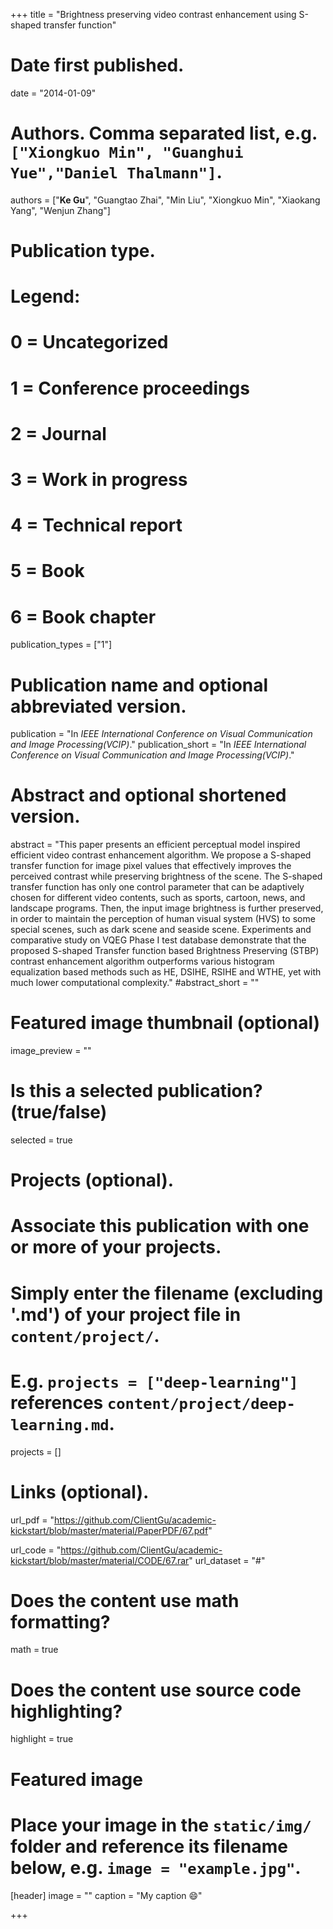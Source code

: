 +++
title = "Brightness preserving video contrast enhancement using S-shaped transfer function"

# Date first published.
date = "2014-01-09"

# Authors. Comma separated list, e.g. `["Xiongkuo Min", "Guanghui Yue","Daniel Thalmann"]`.
authors = ["**Ke Gu**", "Guangtao Zhai", "Min Liu", "Xiongkuo Min", "Xiaokang Yang", "Wenjun Zhang"]
# Publication type.
# Legend:
# 0 = Uncategorized
# 1 = Conference proceedings
# 2 = Journal
# 3 = Work in progress
# 4 = Technical report
# 5 = Book
# 6 = Book chapter
publication_types = ["1"]

# Publication name and optional abbreviated version.
publication = "In *IEEE International Conference on Visual Communication and Image Processing(VCIP)*."
publication_short = "In *IEEE International Conference on Visual Communication and Image Processing(VCIP)*."

# Abstract and optional shortened version.
abstract = "This paper presents an efficient perceptual model inspired efficient video contrast enhancement algorithm. We propose a S-shaped transfer function for image pixel values that effectively improves the perceived contrast while preserving brightness of the scene. The S-shaped transfer function has only one control parameter that can be adaptively chosen for different video contents, such as sports, cartoon, news, and landscape programs. Then, the input image brightness is further preserved, in order to maintain the perception of human visual system (HVS) to some special scenes, such as dark scene and seaside scene. Experiments and comparative study on VQEG Phase I test database demonstrate that the proposed S-shaped Transfer function based Brightness Preserving (STBP) contrast enhancement algorithm outperforms various histogram equalization based methods such as HE, DSIHE, RSIHE and WTHE, yet with much lower computational complexity."
#abstract_short = ""

# Featured image thumbnail (optional)
image_preview = ""

# Is this a selected publication? (true/false)
selected = true

# Projects (optional).
#   Associate this publication with one or more of your projects.
#   Simply enter the filename (excluding '.md') of your project file in `content/project/`.
#   E.g. `projects = ["deep-learning"]` references `content/project/deep-learning.md`.
projects = []

# Links (optional).
url_pdf = "https://github.com/ClientGu/academic-kickstart/blob/master/material/PaperPDF/67.pdf"

url_code = "https://github.com/ClientGu/academic-kickstart/blob/master/material/CODE/67.rar"
url_dataset = "#"

# Does the content use math formatting?
math = true

# Does the content use source code highlighting?
highlight = true

# Featured image
# Place your image in the `static/img/` folder and reference its filename below, e.g. `image = "example.jpg"`.
[header]
image = ""
caption = "My caption 😄"

+++
